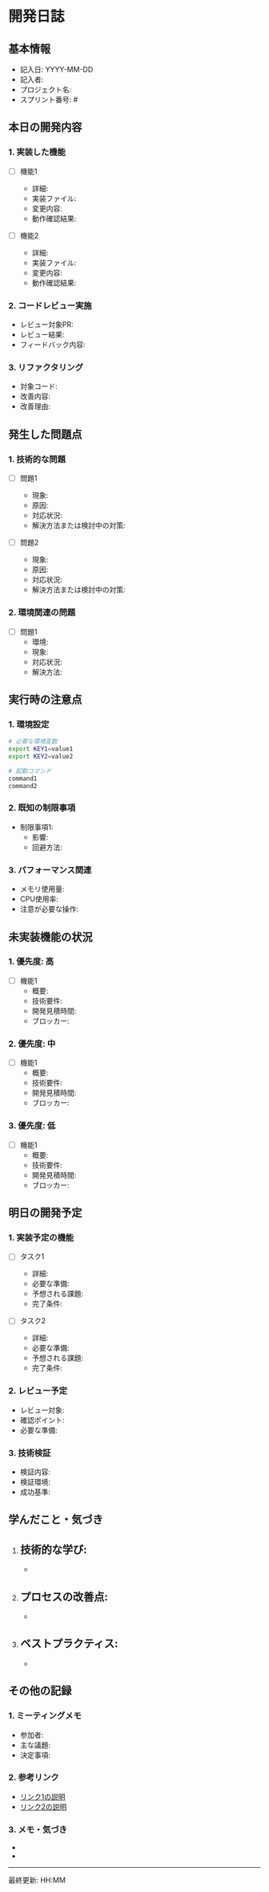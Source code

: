 # 開発日誌

## 基本情報
- 記入日: YYYY-MM-DD
- 記入者: 
- プロジェクト名: 
- スプリント番号: #

## 本日の開発内容

### 1. 実装した機能
- [ ] 機能1
  - 詳細:
  - 実装ファイル:
  - 変更内容:
  - 動作確認結果:

- [ ] 機能2
  - 詳細:
  - 実装ファイル:
  - 変更内容:
  - 動作確認結果:

### 2. コードレビュー実施
- レビュー対象PR:
- レビュー結果:
- フィードバック内容:

### 3. リファクタリング
- 対象コード:
- 改善内容:
- 改善理由:

## 発生した問題点

### 1. 技術的な問題
- [ ] 問題1
  - 現象:
  - 原因:
  - 対応状況:
  - 解決方法または検討中の対策:

- [ ] 問題2
  - 現象:
  - 原因:
  - 対応状況:
  - 解決方法または検討中の対策:

### 2. 環境関連の問題
- [ ] 問題1
  - 環境:
  - 現象:
  - 対応状況:
  - 解決方法:

## 実行時の注意点

### 1. 環境設定
```bash
# 必要な環境変数
export KEY1=value1
export KEY2=value2

# 起動コマンド
command1
command2
```

### 2. 既知の制限事項
- 制限事項1:
  - 影響:
  - 回避方法:

### 3. パフォーマンス関連
- メモリ使用量:
- CPU使用率:
- 注意が必要な操作:

## 未実装機能の状況

### 1. 優先度: 高
- [ ] 機能1
  - 概要:
  - 技術要件:
  - 開発見積時間:
  - ブロッカー:

### 2. 優先度: 中
- [ ] 機能1
  - 概要:
  - 技術要件:
  - 開発見積時間:
  - ブロッカー:

### 3. 優先度: 低
- [ ] 機能1
  - 概要:
  - 技術要件:
  - 開発見積時間:
  - ブロッカー:

## 明日の開発予定

### 1. 実装予定の機能
- [ ] タスク1
  - 詳細:
  - 必要な準備:
  - 予想される課題:
  - 完了条件:

- [ ] タスク2
  - 詳細:
  - 必要な準備:
  - 予想される課題:
  - 完了条件:

### 2. レビュー予定
- レビュー対象:
- 確認ポイント:
- 必要な準備:

### 3. 技術検証
- 検証内容:
- 検証環境:
- 成功基準:

## 学んだこと・気づき
1. 技術的な学び:
   - 
   - 

2. プロセスの改善点:
   - 
   - 

3. ベストプラクティス:
   - 
   - 

## その他の記録
### 1. ミーティングメモ
- 参加者:
- 主な議題:
- 決定事項:

### 2. 参考リンク
- [リンク1の説明](URL)
- [リンク2の説明](URL)

### 3. メモ・気づき
- 
- 

---
最終更新: HH:MM 